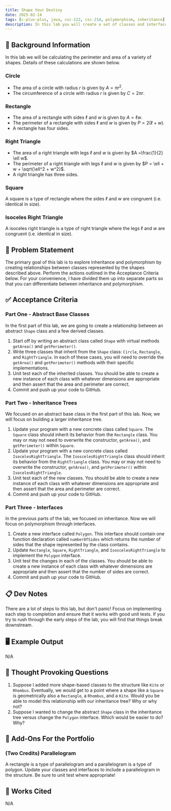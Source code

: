 ```yaml
---
title: Shape Your Destiny
date: 2025-02-14
tags: [c-plus-plus, java, csc-122, csc-214, polymorphism, inheritance]
description: In this lab you will create a set of classes and interfaces that implement polymorphic relationships and inheritance structures.
---
```


## 🔖 Background Information

In this lab we will be calculating the perimeter and area of a variety of shapes. Details of these calculations are shown below.

### Circle

* The area of a circle with radius $r$ is given by $A = \pi r^2$.
* The circumference of a circle with radius $r$ is given by $C = 2 \pi r$.

### Rectangle

* The area of a rectangle with sides $\ell$ and $w$ is given by $A = \ell w$.
* The perimeter of a rectangle with sides $\ell$ and $w$ is given by $P = 2 (\ell + w)$.
* A rectangle has four sides.

### Right Triangle

* The area of a right triangle with legs $\ell$ and $w$ is given by $A =\frac{1}{2} \ell w$.
* The perimeter of a right triangle with legs $\ell$ and $w$ is given by $P = \ell + w + \sqrt{\ell^2 + w^2}$.
* A right triangle has three sides.

### Square

A square is a type of rectangle where the sides $\ell$ and $w$ are congruent (i.e. identical in size).

### Isoceles Right Triangle

A isoceles right triangle is a type of right triangle where the legs $\ell$ and $w$ are congruent (i.e. identical in size).

## 🎯 Problem Statement

The primary goal of this lab is to explore inheritance and polymorphism by creating relationships between classes represented by the shapes described above. Perform the actions outlined in the Acceptance Criteria below. For your convenience, I have divided them up into separate parts so that you can differentiate between inheritance and polymorphism.

## ✅ Acceptance Criteria

### Part One - Abstract Base Classes

In the first part of this lab, we are going to create a relationship between an abstract `Shape` class and a few derived classes.

1. Start off by writing an abstract class called `Shape` with virtual methods `getArea()` and `getPerimeter()`.
2. Write three classes that inherit from the `Shape` class: `Circle`, `Rectangle`, and `RightTriangle`. In each of these cases, you will need to override the `getArea()` and `getPerimeter()` methods with their specific implementations.
3. Unit test each of the inherited classes. You should be able to create a new instance of each class with whatever dimensions are appropriate and then assert that the area and perimeter are correct.
4. Commit and push up your code to GitHub.

### Part Two - Inheritance Trees

We focused on an abstract base class in the first part of this lab. Now, we will focus on building a larger inheritance tree.

1. Update your program with a new concrete class called `Square`. The `Square` class should inherit its behavior from the `Rectangle` class. You may or may not need to overwrite the constructor, `getArea()`, and `getPerimeter()` within `Square`.
2. Update your program with a new concrete class called `IsocelesRightTriangle`. The `IsoscelesRightTriangle` class should inherit its behavior from the `RightTriangle` class. You may or may not need to overwrite the constructor, `getArea()`, and `getPerimeter()` within `IsocelesRightTriangle`.
3. Unit test each of the new classes. You should be able to create a new instance of each class with whatever dimensions are appropriate and then assert that the area and perimeter are correct.
4. Commit and push up your code to GitHub.

### Part Three - Interfaces

In the previous parts of the lab, we focused on inheritance. Now we will focus on polymorphism through interfaces.

1. Create a new interface called `Polygon`. This interface should contain one function declaration called `numberOfSides` which returns the number of sides that the shape represented by the class contains.
2. Update `Rectangle`, `Square`, `RightTriangle`, and `IsoscelesRightTriangle` to implement the `Polygon` interface.
3. Unit test the changes in each of the classes. You should be able to create a new instance of each class with whatever dimensions are appropriate and then assert that the number of sides are correct.
4. Commit and push up your code to GitHub.

## 📋 Dev Notes

There are a lot of steps to this lab, but don't panic! Focus on implementing each step to completion and ensure that it works with good unit tests. If you try to rush through the early steps of the lab, you will find that things break downstream.

## 🖥️ Example Output

N/A

## 📝 Thought Provoking Questions

1. Suppose I added more shape-based classes to the structure like `Kite` or `Rhombus`. Eventually, we would get to a point where a shape like a `Square` is geometrically also a `Rectangle`, a `Rhombus`, and a `Kite`. Would you be able to model this relationship with our inheritance tree? Why or why not?
2. Suppose I wanted to change the abstract `Shape` class in the inheritance tree versus change the `Polygon` interface. Which would be easier to do? Why?

## 💼 Add-Ons For the Portfolio

### (Two Credits) Parallelogram

A rectangle is a type of parallelogram and a parallelogram is a type of polygon. Update your classes and interfaces to include a parallelogram in the structure. Be sure to unit test where appropriate!

## 📘 Works Cited

N/A
